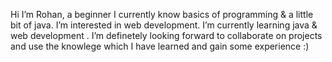 Hi I’m Rohan, a beginner
I currently know basics of programming & a little bit of java.
I’m interested in web development.
I’m currently learning java & web development .
I’m definetely looking forward to collaborate on projects and use the knowlege which I have learned and gain some experience :) 


